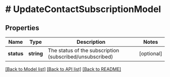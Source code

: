 # # UpdateContactSubscriptionModel

## Properties

Name | Type | Description | Notes
------------ | ------------- | ------------- | -------------
**status** | **string** | The status of the subscription (subscribed/unsubscribed) | [optional]

[[Back to Model list]](../../README.md#models) [[Back to API list]](../../README.md#endpoints) [[Back to README]](../../README.md)
